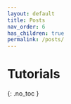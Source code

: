 ```yaml
---
layout: default
title: Posts
nav_order: 6
has_children: true
permalink: /posts/
---
```


# Tutorials
{: .no_toc }
